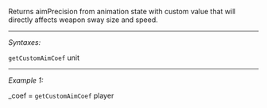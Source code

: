 Returns aimPrecision from animation state with custom value that will directly affects weapon sway size and speed.


---
*Syntaxes:*

`getCustomAimCoef` unit

---
*Example 1:*

_coef = `getCustomAimCoef` player